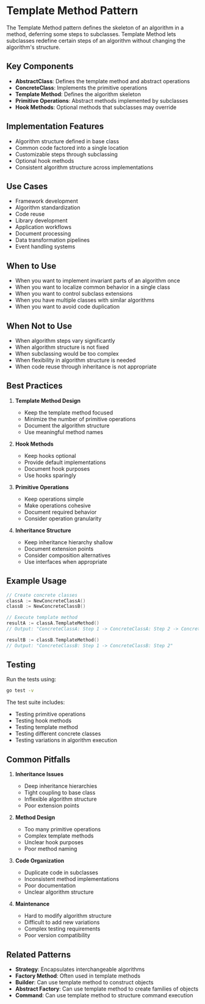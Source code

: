 # Template Method Pattern

The Template Method pattern defines the skeleton of an algorithm in a method, deferring some steps to subclasses. Template Method lets subclasses redefine certain steps of an algorithm without changing the algorithm's structure.

## Key Components

- **AbstractClass**: Defines the template method and abstract operations
- **ConcreteClass**: Implements the primitive operations
- **Template Method**: Defines the algorithm skeleton
- **Primitive Operations**: Abstract methods implemented by subclasses
- **Hook Methods**: Optional methods that subclasses may override

## Implementation Features

- Algorithm structure defined in base class
- Common code factored into a single location
- Customizable steps through subclassing
- Optional hook methods
- Consistent algorithm structure across implementations

## Use Cases

- Framework development
- Algorithm standardization
- Code reuse
- Library development
- Application workflows
- Document processing
- Data transformation pipelines
- Event handling systems

## When to Use

- When you want to implement invariant parts of an algorithm once
- When you want to localize common behavior in a single class
- When you want to control subclass extensions
- When you have multiple classes with similar algorithms
- When you want to avoid code duplication

## When Not to Use

- When algorithm steps vary significantly
- When algorithm structure is not fixed
- When subclassing would be too complex
- When flexibility in algorithm structure is needed
- When code reuse through inheritance is not appropriate

## Best Practices

1. **Template Method Design**

   - Keep the template method focused
   - Minimize the number of primitive operations
   - Document the algorithm structure
   - Use meaningful method names

2. **Hook Methods**

   - Keep hooks optional
   - Provide default implementations
   - Document hook purposes
   - Use hooks sparingly

3. **Primitive Operations**

   - Keep operations simple
   - Make operations cohesive
   - Document required behavior
   - Consider operation granularity

4. **Inheritance Structure**
   - Keep inheritance hierarchy shallow
   - Document extension points
   - Consider composition alternatives
   - Use interfaces when appropriate

## Example Usage

```go
// Create concrete classes
classA := NewConcreteClassA()
classB := NewConcreteClassB()

// Execute template method
resultA := classA.TemplateMethod()
// Output: "ConcreteClassA: Step 1 -> ConcreteClassA: Step 2 -> ConcreteClassA: Hook"

resultB := classB.TemplateMethod()
// Output: "ConcreteClassB: Step 1 -> ConcreteClassB: Step 2"
```

## Testing

Run the tests using:

```bash
go test -v
```

The test suite includes:

- Testing primitive operations
- Testing hook methods
- Testing template method
- Testing different concrete classes
- Testing variations in algorithm execution

## Common Pitfalls

1. **Inheritance Issues**

   - Deep inheritance hierarchies
   - Tight coupling to base class
   - Inflexible algorithm structure
   - Poor extension points

2. **Method Design**

   - Too many primitive operations
   - Complex template methods
   - Unclear hook purposes
   - Poor method naming

3. **Code Organization**

   - Duplicate code in subclasses
   - Inconsistent method implementations
   - Poor documentation
   - Unclear algorithm structure

4. **Maintenance**
   - Hard to modify algorithm structure
   - Difficult to add new variations
   - Complex testing requirements
   - Poor version compatibility

## Related Patterns

- **Strategy**: Encapsulates interchangeable algorithms
- **Factory Method**: Often used in template methods
- **Builder**: Can use template method to construct objects
- **Abstract Factory**: Can use template method to create families of objects
- **Command**: Can use template method to structure command execution
